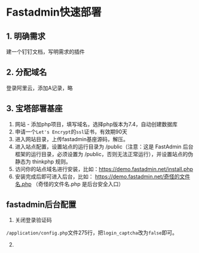 # Fastadmin快速部署

## 1. 明确需求

建一个钉钉文档，写明需求的插件

## 2. 分配域名

登录阿里云，添加A记录，略

## 3. 宝塔部署基座

1. 网站 - 添加php项目，填写域名，选择php版本为7.4，自动创建数据库
2. 申请一个`Let's Encrypt`的`ssl`证书，有效期90天
3. 进入网站目录，上传fastadmin基座源码，解压。
4. 进入站点配置，设置站点的运行目录为 /public（注意：这是 FastAdmin 后台框架的运行目录，必须设置为 /public，否则无法正常运行），并设置站点的伪静态为 thinkphp 规则。
5. 访问你的站点域名进行安装，比如：https://demo.fastadmin.net/install.php
6. 安装完成后即可进入后台，比如： https://demo.fastadmin.net/奇怪的文件名.php （奇怪的文件名.php 是后台安全入口）

## fastadmin后台配置

1. 关闭登录验证码

`/application/config.php`文件275行，把`login_captcha`改为`false`即可。

2. 